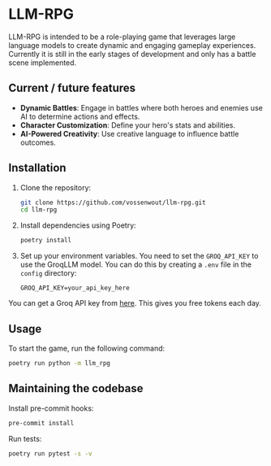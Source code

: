 # LLM-RPG

LLM-RPG is intended to be a role-playing game that leverages large language models to create dynamic and engaging gameplay experiences. Currently it is still in the early stages of development and only has a battle scene implemented.

## Current / future features

- **Dynamic Battles**: Engage in battles where both heroes and enemies use AI to determine actions and effects.
- **Character Customization**: Define your hero's stats and abilities.
- **AI-Powered Creativity**: Use creative language to influence battle outcomes.

## Installation

1. Clone the repository:

   ```bash
   git clone https://github.com/vossenwout/llm-rpg.git
   cd llm-rpg
   ```

2. Install dependencies using Poetry:

   ```bash
   poetry install
   ```

3. Set up your environment variables. You need to set the `GROQ_API_KEY` to use the GroqLLM model. You can do this by creating a `.env` file in the `config` directory:

   ```plaintext
   GROQ_API_KEY=your_api_key_here
   ```

You can get a Groq API key from [here](https://groq.com/). This gives you free tokens each day.
## Usage

To start the game, run the following command:

```bash
poetry run python -m llm_rpg
```


## Maintaining the codebase

Install pre-commit hooks:

```bash
pre-commit install
```

Run tests:

```bash
poetry run pytest -s -v
```
